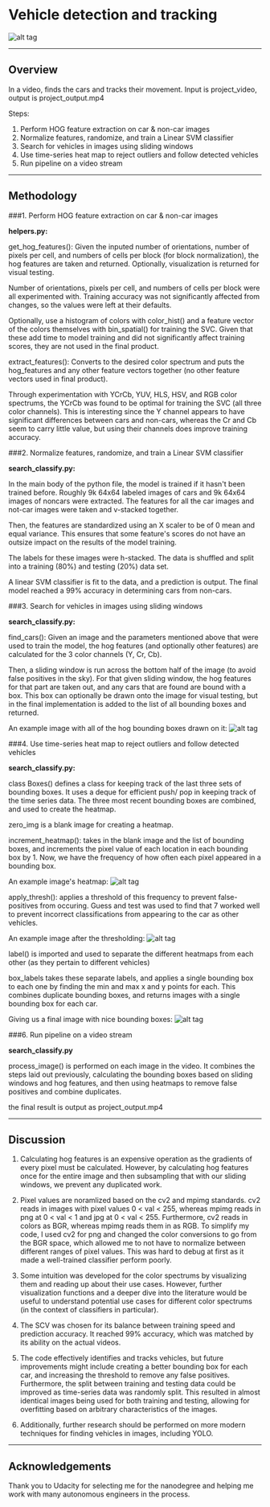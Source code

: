 # Vehicle detection and tracking

![alt tag](./output_images/final_box.png)

---

## Overview ##
In a video, finds the cars and tracks their movement. Input is project_video, output is project_output.mp4

Steps: 

1. Perform HOG feature extraction on car & non-car images 
1. Normalize features, randomize, and train a Linear SVM classifier 
1. Search for vehicles in images using sliding windows
1. Use time-series heat map to reject outliers and follow detected vehicles
1. Run pipeline on a video stream

---
## Methodology ##


###1. Perform HOG feature extraction on car & non-car images 

**helpers.py:** 

get_hog_features(): Given the inputed number of orientations, number of pixels per cell, and numbers of cells per block (for block normalization), the hog features are taken and returned. Optionally, visualization is returned for visual testing. 

Number of orientations, pixels per cell, and numbers of cells per block were all experimented with. Training accuracy was not significantly affected from changes, so the values were left at their defaults. 

Optionally, use a histogram of colors with color_hist() and a feature vector of the colors themselves with bin_spatial() for training the SVC. Given that these add time to model training and did not significantly affect training scores, they are not used in the final product.

extract_features(): Converts to the desired color spectrum and puts the hog_features and any other feature vectors together (no other feature vectors used in final product). 

Through experimentation with YCrCb, YUV, HLS, HSV, and RGB color spectrums, the YCrCb was found to be optimal for training the SVC (all three color channels). This is interesting since the Y channel appears to have significant differences between cars and non-cars, whereas the Cr and Cb seem to carry little value, but using their channels does improve training accuracy.

###2. Normalize features, randomize, and train a Linear SVM classifier 


**search_classify.py:**

In the main body of the python file, the model is trained if it hasn't been trained before. Roughly 9k 64x64 labeled images of cars and 9k 64x64 images of noncars were extracted. The features for all the car images and not-car images were taken and v-stacked together. 

Then, the features are standardized using an X scaler to be of 0 mean and equal variance. This ensures that some feature's scores do not have an outsize impact on the results of the model training.

The labels for these images were h-stacked. The data is shuffled and split into a training (80%) and testing (20%) data set. 

A linear SVM classifier is fit to the data, and a prediction is output. The final model reached a 99% accuracy in determining cars from non-cars. 


###3. Search for vehicles in images using sliding windows

**search_classify.py:**

find_cars(): Given an image and the parameters mentioned above that were used to train the model, the hog features (and optionally other features) are calculated for the 3 color channels (Y, Cr, Cb). 

Then, a sliding window is run across the bottom half of the image (to avoid false positives in the sky). For that given sliding window, the hog features for that part are taken out, and any cars that are found are bound with a box. This box can optionally be drawn onto the image for visual testing, but in the final implementation is added to the list of all bounding boxes and returned.

An example image with all of the hog bounding boxes drawn on it:
![alt tag](./output_images/hog.png)

###4. Use time-series heat map to reject outliers and follow detected vehicles

**search_classify.py:**

class Boxes() defines a class for keeping track of the last three sets of bounding boxes. It uses a deque for efficient push/ pop in keeping track of the time series data. The three most recent bounding boxes are combined, and used to create the heatmap.

zero_img is a blank image for creating a heatmap. 

increment_heatmap(): takes in the blank image and the list of bounding boxes, and increments the pixel value of each location in each bounding box by 1. Now, we have the frequency of how often each pixel appeared in a bounding box. 

An example image's heatmap:
![alt tag](./output_images/heatmap.png)

apply_thresh(): applies a threshold of this frequency to prevent false-positives from occuring. Guess and test was used to find that 7 worked well to prevent incorrect classifications from appearing to the car as other vehicles. 

An example image after the thresholding:
![alt tag](./output_images/thresholded_heatmap.png)

label() is imported and used to separate the different heatmaps from each other (as they pertain to different vehicles)

box_labels takes these separate labels, and applies a single bounding box to each one by finding the min and max x and y points for each. This combines duplicate bounding boxes, and returns images with a single bounding box for each car. 

Giving us a final image with nice bounding boxes:
![alt tag](./output_images/final_box.png)

###6. Run pipeline on a video stream

**search_classify.py**

process_image() is performed on each image in the video. It combines the steps laid out previously, calculating the bounding boxes based on sliding windows and hog features, and then using heatmaps to remove false positives and combine duplicates. 

the final result is output as project_output.mp4


---

## Discussion

1. Calculating hog features is an expensive operation as the gradients of every pixel must be calculated. However, by calculating hog features once for the entire image and then subsampling that with our sliding windows, we prevent any duplicated work. 

1. Pixel values are noramlized based on the cv2 and mpimg standards. cv2 reads in images with pixel values 0 < val < 255, whereas mpimg reads in png at 0 < val < 1 and jpg at 0 < val < 255. Furthermore, cv2 reads in colors as BGR, whereas mpimg reads them in as RGB. To simplify my code, I used cv2 for png and changed the color conversions to go from the BGR space, which allowed me to not have to normalize between different ranges of pixel values. This was hard to debug at first as it made a well-trained classifier perform poorly.

1. Some intuition was developed for the color spectrums by visualizing them and reading up about their use cases. However, further visualization functions and a deeper dive into the literature would be useful to understand potential use cases for different color spectrums (in the context of classifiers in particular).

1. The SCV was chosen for its balance between training speed and prediction accuracy. It reached 99% accuracy, which was matched by its ability on the actual videos. 

1. The code effectively identifies and tracks vehicles, but future improvements might include creating a better bounding box for each car, and increasing the threshold to remove any false positives. Furthermore, the split between training and testing data could be improved as time-series data was randomly split. This resulted in almost identical images being used for both training and testing, allowing for overfitting based on arbitrary characteristics of the images. 

1. Additionally, further research should be performed on more modern techniques for finding vehicles in images, including YOLO. 

---

## Acknowledgements 
Thank you to Udacity for selecting me for the nanodegree and helping me work with many autonomous engineers in the process.

